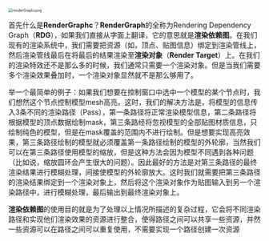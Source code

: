 <img src="C:\Users\29478\source\repos\DirectX11\DirectXFrame\renderGraphcpng.png" alt="renderGraphcpng" style="zoom: 50%;" />

首先什么是**RenderGraphc**？**RenderGraph**的全称为Rendering Dependency Graph（**RDG**），如果我们直接从字面上翻译，它的意思就是**渲染依赖图**。在我们现有的渲染系统中，我们需要把资源（如，顶点、贴图信息）绑定到渲染管线上，然后渲染管线最后在将最后的结果渲染至**渲染对象**（**Render Target**）上。在我们的渲染特效还不是那么多的时候，我们通常只需要一个渲染对象。但是当我们需要多个渲染效果叠加时，一个渲染对象显然就不是那么够用了。

举一个最简单的例子：如果我们想要在控制窗口中选中一个模型的某个节点时，我们想然这个节点控制模型mesh高亮。这时，我们的解决方法是，将模型的信息传入3条不同的渲染路径（Pass），第一条路径将正常渲染模型信息，第二条路径将根据模型的顶点数据绘制mask，第三条路经将忽视模型的全部贴图材质信息，只绘制纯色的模型，但是在mask覆盖的范围内不进行绘制。但是想要实现高亮效果，第三条路径绘制的模型就必须覆盖第一条路径绘制的模型的外轮廓，当然我们可以在第三条路径使用模型的缩放，但是这种方法会因为模型不同遇到各种问题（比如说，缩放圆环会产生很大的问题）。因此最好的方法是对第三条路径的最终渲染结果进行模糊处理，间接使模型的外轮廓放大。这时我们就需要把第三条路径的渲染结果绑定到一个渲染对象上，然后将这个渲染对象作为贴图输入到另一个渲染路径中，进行模糊处理，最后输出到最终渲染对象上。

**渲染依赖图**的使用目的就是为了处理以上情况所描述的复杂过程，它会将不同渲染路径和实现他们渲染效果的资源进行整合，使得路径之间可以共享一些资源，并然一些资源可以在路径之间可以重复使用，不需要实现一个路径创建一次资源